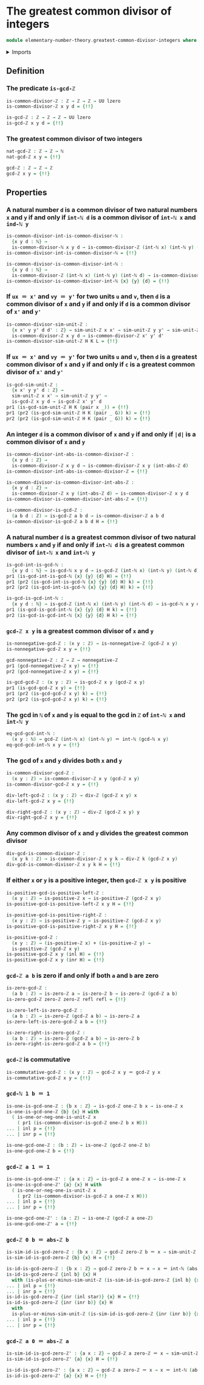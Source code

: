 # The greatest common divisor of integers

```agda
module elementary-number-theory.greatest-common-divisor-integers where
```

<details><summary>Imports</summary>

```agda
open import elementary-number-theory.absolute-value-integers
open import elementary-number-theory.addition-natural-numbers
open import elementary-number-theory.divisibility-integers
open import elementary-number-theory.equality-integers
open import elementary-number-theory.greatest-common-divisor-natural-numbers
open import elementary-number-theory.integers
open import elementary-number-theory.natural-numbers

open import foundation.action-on-identifications-functions
open import foundation.cartesian-product-types
open import foundation.coproduct-types
open import foundation.dependent-pair-types
open import foundation.empty-types
open import foundation.function-types
open import foundation.functoriality-cartesian-product-types
open import foundation.identity-types
open import foundation.logical-equivalences
open import foundation.transport-along-identifications
open import foundation.unit-type
open import foundation.universe-levels
```

</details>

## Definition

### The predicate `is-gcd-ℤ`

```agda
is-common-divisor-ℤ : ℤ → ℤ → ℤ → UU lzero
is-common-divisor-ℤ x y d = {!!}

is-gcd-ℤ : ℤ → ℤ → ℤ → UU lzero
is-gcd-ℤ x y d = {!!}
```

### The greatest common divisor of two integers

```agda
nat-gcd-ℤ : ℤ → ℤ → ℕ
nat-gcd-ℤ x y = {!!}

gcd-ℤ : ℤ → ℤ → ℤ
gcd-ℤ x y = {!!}
```

## Properties

### A natural number `d` is a common divisor of two natural numbers `x` and `y` if and only if `int-ℕ d` is a common divisor of `int-ℕ x` and `ind-ℕ y`

```agda
is-common-divisor-int-is-common-divisor-ℕ :
  {x y d : ℕ} →
  is-common-divisor-ℕ x y d → is-common-divisor-ℤ (int-ℕ x) (int-ℕ y) (int-ℕ d)
is-common-divisor-int-is-common-divisor-ℕ = {!!}

is-common-divisor-is-common-divisor-int-ℕ :
  {x y d : ℕ} →
  is-common-divisor-ℤ (int-ℕ x) (int-ℕ y) (int-ℕ d) → is-common-divisor-ℕ x y d
is-common-divisor-is-common-divisor-int-ℕ {x} {y} {d} = {!!}
```

### If `ux ＝ x'` and `vy ＝ y'` for two units `u` and `v`, then `d` is a common divisor of `x` and `y` if and only if `d` is a common divisor of `x'` and `y'`

```agda
is-common-divisor-sim-unit-ℤ :
  {x x' y y' d d' : ℤ} → sim-unit-ℤ x x' → sim-unit-ℤ y y' → sim-unit-ℤ d d' →
  is-common-divisor-ℤ x y d → is-common-divisor-ℤ x' y' d'
is-common-divisor-sim-unit-ℤ H K L = {!!}
```

### If `ux ＝ x'` and `vy ＝ y'` for two units `u` and `v`, then `d` is a greatest common divisor of `x` and `y` if and only if `c` is a greatest common divisor of `x'` and `y'`

```agda
is-gcd-sim-unit-ℤ :
  {x x' y y' d : ℤ} →
  sim-unit-ℤ x x' → sim-unit-ℤ y y' →
  is-gcd-ℤ x y d → is-gcd-ℤ x' y' d
pr1 (is-gcd-sim-unit-ℤ H K (pair x _)) = {!!}
pr1 (pr2 (is-gcd-sim-unit-ℤ H K (pair _ G)) k) = {!!}
pr2 (pr2 (is-gcd-sim-unit-ℤ H K (pair _ G)) k) = {!!}
```

### An integer `d` is a common divisor of `x` and `y` if and only if `|d|` is a common divisor of `x` and `y`

```agda
is-common-divisor-int-abs-is-common-divisor-ℤ :
  {x y d : ℤ} →
  is-common-divisor-ℤ x y d → is-common-divisor-ℤ x y (int-abs-ℤ d)
is-common-divisor-int-abs-is-common-divisor-ℤ = {!!}

is-common-divisor-is-common-divisor-int-abs-ℤ :
  {x y d : ℤ} →
  is-common-divisor-ℤ x y (int-abs-ℤ d) → is-common-divisor-ℤ x y d
is-common-divisor-is-common-divisor-int-abs-ℤ = {!!}

is-common-divisor-is-gcd-ℤ :
  (a b d : ℤ) → is-gcd-ℤ a b d → is-common-divisor-ℤ a b d
is-common-divisor-is-gcd-ℤ a b d H = {!!}
```

### A natural number `d` is a greatest common divisor of two natural numbers `x` and `y` if and only if `int-ℕ d` is a greatest common divisor of `int-ℕ x` and `int-ℕ y`

```agda
is-gcd-int-is-gcd-ℕ :
  {x y d : ℕ} → is-gcd-ℕ x y d → is-gcd-ℤ (int-ℕ x) (int-ℕ y) (int-ℕ d)
pr1 (is-gcd-int-is-gcd-ℕ {x} {y} {d} H) = {!!}
pr1 (pr2 (is-gcd-int-is-gcd-ℕ {x} {y} {d} H) k) = {!!}
pr2 (pr2 (is-gcd-int-is-gcd-ℕ {x} {y} {d} H) k) = {!!}

is-gcd-is-gcd-int-ℕ :
  {x y d : ℕ} → is-gcd-ℤ (int-ℕ x) (int-ℕ y) (int-ℕ d) → is-gcd-ℕ x y d
pr1 (is-gcd-is-gcd-int-ℕ {x} {y} {d} H k) = {!!}
pr2 (is-gcd-is-gcd-int-ℕ {x} {y} {d} H k) = {!!}
```

### `gcd-ℤ x y` is a greatest common divisor of `x` and `y`

```agda
is-nonnegative-gcd-ℤ : (x y : ℤ) → is-nonnegative-ℤ (gcd-ℤ x y)
is-nonnegative-gcd-ℤ x y = {!!}

gcd-nonnegative-ℤ : ℤ → ℤ → nonnegative-ℤ
pr1 (gcd-nonnegative-ℤ x y) = {!!}
pr2 (gcd-nonnegative-ℤ x y) = {!!}

is-gcd-gcd-ℤ : (x y : ℤ) → is-gcd-ℤ x y (gcd-ℤ x y)
pr1 (is-gcd-gcd-ℤ x y) = {!!}
pr1 (pr2 (is-gcd-gcd-ℤ x y) k) = {!!}
pr2 (pr2 (is-gcd-gcd-ℤ x y) k) = {!!}
```

### The gcd in `ℕ` of `x` and `y` is equal to the gcd in `ℤ` of `int-ℕ x` and `int-ℕ y`

```agda
eq-gcd-gcd-int-ℕ :
  (x y : ℕ) → gcd-ℤ (int-ℕ x) (int-ℕ y) ＝ int-ℕ (gcd-ℕ x y)
eq-gcd-gcd-int-ℕ x y = {!!}
```

### The gcd of `x` and `y` divides both `x` and `y`

```agda
is-common-divisor-gcd-ℤ :
  (x y : ℤ) → is-common-divisor-ℤ x y (gcd-ℤ x y)
is-common-divisor-gcd-ℤ x y = {!!}

div-left-gcd-ℤ : (x y : ℤ) → div-ℤ (gcd-ℤ x y) x
div-left-gcd-ℤ x y = {!!}

div-right-gcd-ℤ : (x y : ℤ) → div-ℤ (gcd-ℤ x y) y
div-right-gcd-ℤ x y = {!!}
```

### Any common divisor of `x` and `y` divides the greatest common divisor

```agda
div-gcd-is-common-divisor-ℤ :
  (x y k : ℤ) → is-common-divisor-ℤ x y k → div-ℤ k (gcd-ℤ x y)
div-gcd-is-common-divisor-ℤ x y k H = {!!}
```

### If either `x` or `y` is a positive integer, then `gcd-ℤ x y` is positive

```agda
is-positive-gcd-is-positive-left-ℤ :
  (x y : ℤ) → is-positive-ℤ x → is-positive-ℤ (gcd-ℤ x y)
is-positive-gcd-is-positive-left-ℤ x y H = {!!}

is-positive-gcd-is-positive-right-ℤ :
  (x y : ℤ) → is-positive-ℤ y → is-positive-ℤ (gcd-ℤ x y)
is-positive-gcd-is-positive-right-ℤ x y H = {!!}

is-positive-gcd-ℤ :
  (x y : ℤ) → (is-positive-ℤ x) + (is-positive-ℤ y) →
  is-positive-ℤ (gcd-ℤ x y)
is-positive-gcd-ℤ x y (inl H) = {!!}
is-positive-gcd-ℤ x y (inr H) = {!!}
```

### `gcd-ℤ a b` is zero if and only if both `a` and `b` are zero

```agda
is-zero-gcd-ℤ :
  (a b : ℤ) → is-zero-ℤ a → is-zero-ℤ b → is-zero-ℤ (gcd-ℤ a b)
is-zero-gcd-ℤ zero-ℤ zero-ℤ refl refl = {!!}

is-zero-left-is-zero-gcd-ℤ :
  (a b : ℤ) → is-zero-ℤ (gcd-ℤ a b) → is-zero-ℤ a
is-zero-left-is-zero-gcd-ℤ a b = {!!}

is-zero-right-is-zero-gcd-ℤ :
  (a b : ℤ) → is-zero-ℤ (gcd-ℤ a b) → is-zero-ℤ b
is-zero-right-is-zero-gcd-ℤ a b = {!!}
```

### `gcd-ℤ` is commutative

```agda
is-commutative-gcd-ℤ : (x y : ℤ) → gcd-ℤ x y ＝ gcd-ℤ y x
is-commutative-gcd-ℤ x y = {!!}
```

### `gcd-ℕ 1 b ＝ 1`

```agda
is-one-is-gcd-one-ℤ : {b x : ℤ} → is-gcd-ℤ one-ℤ b x → is-one-ℤ x
is-one-is-gcd-one-ℤ {b} {x} H with
  ( is-one-or-neg-one-is-unit-ℤ x
    ( pr1 (is-common-divisor-is-gcd-ℤ one-ℤ b x H)))
... | inl p = {!!}
... | inr p = {!!}

is-one-gcd-one-ℤ : (b : ℤ) → is-one-ℤ (gcd-ℤ one-ℤ b)
is-one-gcd-one-ℤ b = {!!}
```

### `gcd-ℤ a 1 ＝ 1`

```agda
is-one-is-gcd-one-ℤ' : {a x : ℤ} → is-gcd-ℤ a one-ℤ x → is-one-ℤ x
is-one-is-gcd-one-ℤ' {a} {x} H with
  ( is-one-or-neg-one-is-unit-ℤ x
    ( pr2 (is-common-divisor-is-gcd-ℤ a one-ℤ x H)))
... | inl p = {!!}
... | inr p = {!!}

is-one-gcd-one-ℤ' : (a : ℤ) → is-one-ℤ (gcd-ℤ a one-ℤ)
is-one-gcd-one-ℤ' a = {!!}
```

### `gcd-ℤ 0 b ＝ abs-ℤ b`

```agda
is-sim-id-is-gcd-zero-ℤ : {b x : ℤ} → gcd-ℤ zero-ℤ b ＝ x → sim-unit-ℤ x b
is-sim-id-is-gcd-zero-ℤ {b} {x} H = {!!}

is-id-is-gcd-zero-ℤ : {b x : ℤ} → gcd-ℤ zero-ℤ b ＝ x → x ＝ int-ℕ (abs-ℤ b)
is-id-is-gcd-zero-ℤ {inl b} {x} H
  with (is-plus-or-minus-sim-unit-ℤ (is-sim-id-is-gcd-zero-ℤ {inl b} {x} H))
... | inl p = {!!}
... | inr p = {!!}
is-id-is-gcd-zero-ℤ {inr (inl star)} {x} H = {!!}
is-id-is-gcd-zero-ℤ {inr (inr b)} {x} H
  with
  is-plus-or-minus-sim-unit-ℤ (is-sim-id-is-gcd-zero-ℤ {inr (inr b)} {x} H)
... | inl p = {!!}
... | inr p = {!!}
```

### `gcd-ℤ a 0 ＝ abs-ℤ a`

```agda
is-sim-id-is-gcd-zero-ℤ' : {a x : ℤ} → gcd-ℤ a zero-ℤ ＝ x → sim-unit-ℤ x a
is-sim-id-is-gcd-zero-ℤ' {a} {x} H = {!!}

is-id-is-gcd-zero-ℤ' : {a x : ℤ} → gcd-ℤ a zero-ℤ ＝ x → x ＝ int-ℕ (abs-ℤ a)
is-id-is-gcd-zero-ℤ' {a} {x} H = {!!}
```

